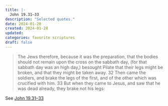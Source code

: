 ```yaml
---
title: |-
  John 19.31–33
description: "Selected quotes."
date: 2024-01-28
created: 2024-01-28
updated: 
categories: favorite scriptures
draft: false
---
```


> The Jews therefore, because it was the preparation, that the bodies should not remain upon the cross on the sabbath day, (for that sabbath day was an high day,) besought Pilate that their legs might be broken, and that they might be taken away.  32 Then came the soldiers, and brake the legs of the first, and of the other which was crucified with him.  33 But when they came to Jesus, and saw that he was dead already, they brake not his legs:

See [John 19.31–33](https://www.churchofjesuschrist.org/study/scriptures/nt/john/19?id=p31-p33&lang=eng#p31)